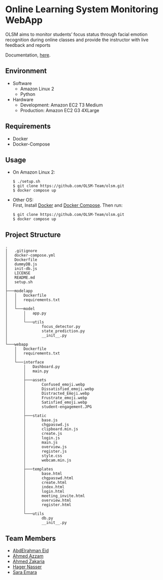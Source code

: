 # Online Learning System Monitoring WebApp

OLSM aims to monitor students’ focus status through facial emotion recognition during
online classes and provide the instructor with live feedback and reports

Documentation, [here](https://drive.google.com/file/d/1S3RnhnYlFP1hUMHookQKZJWhfLwAYIPZ/view?usp=drivesdk).

## Environment
- Software
    - Amazon Linux 2
    - Python
- Hardware
    - Development: Amazon EC2 T3 Medium
    - Production: Amazon EC2 G3 4XLarge

## Requirements
- Docker
- Docker-Compose

## Usage
- On Amazon Linux 2:
    ```console
    $ ./setup.sh
    $ git clone https://github.com/OLSM-Team/olsm.git
    $ docker compose up
    ```
- Other OS:<br>
    First, Install [Docker](https://docs.docker.com/engine/install/) and [Docker Compose](https://docs.docker.com/compose/install/). Then run:
    ```console
    $ git clone https://github.com/OLSM-Team/olsm.git
    $ docker compose up
    ```

## Project Structure
```
.
│   .gitignore
│   docker-compose.yml
│   Dockerfile
│   dummyDB.js
│   init-db.js
│   LICENSE
│   README.md
│   setup.sh
│
├───modelapp
│   │   Dockerfile
│   │   requirements.txt
│   │
│   └───model
│       │   app.py
│       │
│       └───utils
│               focus_detector.py
│               state_prediction.py
│               __init__.py
│
└───webapp
    │   Dockerfile
    │   requirements.txt
    │
    └───interface
        │   Dashboard.py
        │   main.py
        │
        ├───assets
        │       Confused_emoji.webp
        │       Dissatisfied_emoji.webp
        │       Distracted_Emoji.webp
        │       Frustrate_emoji.webp
        │       Satisfied_emoji.webp
        │       student-engagement.JPG
        │
        ├───static
        │       base.js
        │       chgpasswd.js
        │       clipboard.min.js
        │       create.js
        │       login.js
        │       main.js
        │       overview.js
        │       register.js
        │       style.css
        │       webcam.min.js
        │
        ├───templates
        │       base.html
        │       chgpasswd.html
        │       create.html
        │       index.html
        │       login.html
        │       meeting_invite.html
        │       overview.html
        │       register.html
        │
        └───utils
                db.py
                __init__.py
```

## Team Members
- [AbdElrahman Eid](https://github.com/AbdElrahman-A-Eid)
- [Ahmed Azzam](https://github.com/AhmedAzzam99)
- [Ahmed Zakaria](https://github.com/Ahmed-Zakaria96)
- [Hager Nasser](https://github.com/hager51)
- [Sara Emara](#)
